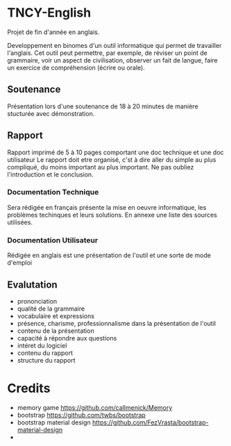# TNCY-English
Projet de fin d'année en anglais.

Developpement en binomes d'un outil informatique qui permet de travailler l'anglais.
Cet outil peut permettre, par exemple, de réviser un point de grammaire, voir un aspect de civilisation, observer un fait de langue, faire un exercice de compréhension (écrire ou orale).

## Soutenance
Présentation lors d'une soutenance de 18 à 20 minutes de manière stucturée avec démonstration.

## Rapport
Rapport imprimé de 5 à 10 pages comportant une doc technique et une doc utilisateur
Le rapport doit etre organisé, c'st à dire aller du simple au plus compliqué, du moins important au plus important. Ne pas oubliez l'introduction et le conclusion.

### Documentation Technique
Sera rédigée en français présente la mise en oeuvre informatique, les problèmes techinques et leurs solutions. En annexe une liste des sources utilisées.

### Documentation Utilisateur
Rédigée en anglais est une présentation de l'outil et une sorte de mode d'emploi

## Evalutation
* prononciation
* qualité de la grammaire
* vocabulaire et expressions
* présence, charisme, professionnalisme dans la présentation de l'outil
* contenu de la présentation
* capacité à répondre aux questions
* intéret du logiciel
* contenu du rapport
* structure du rapport

# Credits
* memory game https://github.com/callmenick/Memory
* bootstrap https://github.com/twbs/bootstrap
* bootstrap material design https://github.com/FezVrasta/bootstrap-material-design
* 
